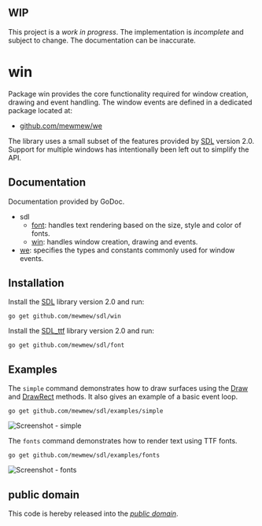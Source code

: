 WIP
---

This project is a *work in progress*. The implementation is *incomplete* and
subject to change. The documentation can be inaccurate.

win
===

Package win provides the core functionality required for window creation,
drawing and event handling. The window events are defined in a dedicated package
located at:

- [github.com/mewmew/we][]

The library uses a small subset of the features provided by [SDL][libsdl]
version 2.0. Support for multiple windows has intentionally been left out to
simplify the API.

[github.com/mewmew/we]: https://github.com/mewmew/we
[libsdl]: http://www.libsdl.org/

Documentation
-------------

Documentation provided by GoDoc.

- sdl
   - [font][sdl/font]: handles text rendering based on the size, style and color
   of fonts.
   - [win][sdl/win]: handles window creation, drawing and events.
- [we][]: specifies the types and constants commonly used for window events.

[sdl/font]: http://godoc.org/github.com/mewmew/sdl/font
[sdl/win]: http://godoc.org/github.com/mewmew/sdl/win
[we]: http://godoc.org/github.com/mewmew/we

Installation
------------

Install the [SDL][libsdl] library version 2.0 and run:

	go get github.com/mewmew/sdl/win

Install the [SDL_ttf][] library version 2.0 and run:

	go get github.com/mewmew/sdl/font

[SDL_ttf]: http://www.libsdl.org/projects/SDL_ttf/

Examples
--------

The `simple` command demonstrates how to draw surfaces using the [Draw][] and
[DrawRect][] methods. It also gives an example of a basic event loop.

	go get github.com/mewmew/sdl/examples/simple

![Screenshot - simple](https://raw.github.com/mewmew/sdl/master/examples/simple/simple.png)

[Draw]: http://godoc.org/github.com/mewmew/sdl/win#Image.Draw
[DrawRect]: http://godoc.org/github.com/mewmew/sdl/win#Image.DrawRect

The `fonts` command demonstrates how to render text using TTF fonts.

	go get github.com/mewmew/sdl/examples/fonts

![Screenshot - fonts](https://raw.github.com/mewmew/sdl/master/examples/fonts/fonts.png)

public domain
-------------

This code is hereby released into the *[public domain][]*.

[public domain]: https://creativecommons.org/publicdomain/zero/1.0/
